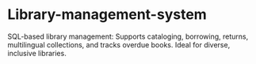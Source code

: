 # Library-management-system
SQL-based library management: Supports cataloging, borrowing, returns, multilingual collections, and tracks overdue books. Ideal for diverse, inclusive libraries.
